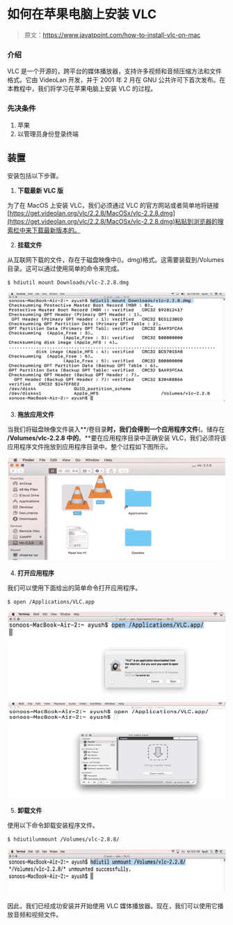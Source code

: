# 如何在苹果电脑上安装 VLC

> 原文：<https://www.javatpoint.com/how-to-install-vlc-on-mac>

### 介绍

VLC 是一个开源的，跨平台的媒体播放器，支持许多视频和音频压缩方法和文件格式。它由 VideoLan 开发，并于 2001 年 2 月在 GNU 公共许可下首次发布。在本教程中，我们将学习在苹果电脑上安装 VLC 的过程。

### 先决条件

1.  苹果
2.  以管理员身份登录终端

## 装置

安装包括以下步骤。

1) **下载最新 VLC 版**

为了在 MacOS 上安装 VLC，我们必须通过 VLC 的官方网站或者简单地将链接[https://get.videolan.org/vlc/2.2.8/MacOSx/vlc-2.2.8.dmg](https://get.videolan.org/vlc/2.2.8/MacOSx/vlc-2.2.8.dmg)粘贴到浏览器的搜索栏中来下载最新版本的。

2) **挂载文件**

从互联网下载的文件，存在于磁盘映像中()。dmg)格式。这需要装载到/Volumes 目录。这可以通过使用简单的命令来完成。

```
$ hdiutil mount Downloads/vlc-2.2.8.dmg 

```

![How to Install GIMP on MacOS](img/714b235f365ab87eafc6a8d542018e54.png)

3) **拖放应用文件**

当我们将磁盘映像文件装入**/卷目录**时，我们会得到一个应用程序文件**(。储存在 **/Volumes/vlc-2.2.8 中的**。**要在应用程序目录中正确安装 VLC，我们必须将该应用程序文件拖放到应用程序目录中。整个过程如下图所示。

![How to Install GIMP on MacOS](img/0b7ccd7448ed0958a3929b7503f5a48d.png)

4) **打开应用程序**

我们可以使用下面给出的简单命令打开应用程序。

```
$ open /Applications/VLC.app

```

![How to Install GIMP on MacOS](img/5cc398b71ca43553953b5e7a1df2037a.png)
![How to Install GIMP on MacOS](img/ed48fbd8774a243286d3e044d3676c78.png)

5) **卸载文件**

使用以下命令卸载安装程序文件。

```
$ hdiutilunmount /Volumes/vlc-2.8.8/

```

![How to Install GIMP on MacOS](img/8ba7abaec0bc75199624af3ad0fcf224.png)

因此，我们已经成功安装并开始使用 VLC 媒体播放器。现在，我们可以使用它播放音频和视频文件。